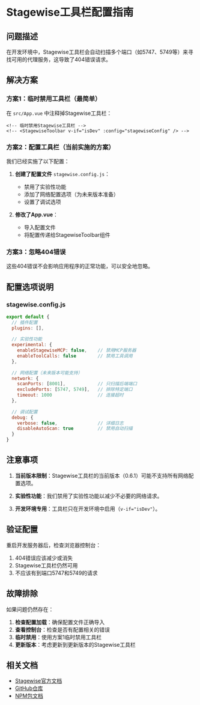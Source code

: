 # Stagewise工具栏配置指南

## 问题描述

在开发环境中，Stagewise工具栏会自动扫描多个端口（如5747、5749等）来寻找可用的代理服务，这导致了404错误请求。

## 解决方案

### 方案1：临时禁用工具栏（最简单）

在 `src/App.vue` 中注释掉Stagewise工具栏：

```vue
<!-- 临时禁用Stagewise工具栏 -->
<!-- <StagewiseToolbar v-if="isDev" :config="stagewiseConfig" /> -->
```

### 方案2：配置工具栏（当前实施的方案）

我们已经实施了以下配置：

1. **创建了配置文件** `stagewise.config.js`：
   - 禁用了实验性功能
   - 添加了网络配置选项（为未来版本准备）
   - 设置了调试选项

2. **修改了App.vue**：
   - 导入配置文件
   - 将配置传递给StagewiseToolbar组件

### 方案3：忽略404错误

这些404错误不会影响应用程序的正常功能，可以安全地忽略。

## 配置选项说明

### stagewise.config.js

```javascript
export default {
  // 插件配置
  plugins: [],
  
  // 实验性功能
  experimental: {
    enableStagewiseMCP: false,    // 禁用MCP服务器
    enableToolCalls: false        // 禁用工具调用
  },
  
  // 网络配置（未来版本可能支持）
  network: {
    scanPorts: [8001],            // 只扫描后端端口
    excludePorts: [5747, 5749],   // 排除特定端口
    timeout: 1000                 // 连接超时
  },
  
  // 调试配置
  debug: {
    verbose: false,               // 详细日志
    disableAutoScan: true         // 禁用自动扫描
  }
}
```

## 注意事项

1. **当前版本限制**：Stagewise工具栏的当前版本（0.6.1）可能不支持所有网络配置选项。

2. **实验性功能**：我们禁用了实验性功能以减少不必要的网络请求。

3. **开发环境专用**：工具栏只在开发环境中启用（`v-if="isDev"`）。

## 验证配置

重启开发服务器后，检查浏览器控制台：

1. 404错误应该减少或消失
2. Stagewise工具栏仍然可用
3. 不应该有到端口5747和5749的请求

## 故障排除

如果问题仍然存在：

1. **检查配置加载**：确保配置文件正确导入
2. **查看控制台**：检查是否有配置相关的错误
3. **临时禁用**：使用方案1临时禁用工具栏
4. **更新版本**：考虑更新到更新版本的Stagewise工具栏

## 相关文档

- [Stagewise官方文档](https://stagewise.io/docs)
- [GitHub仓库](https://github.com/stagewise-io/stagewise)
- [NPM包文档](https://www.npmjs.com/package/@stagewise/toolbar-vue)
